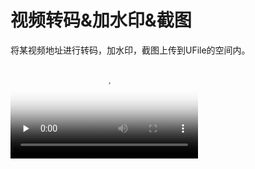 

# 视频转码&加水印&截图

将某视频地址进行转码，加水印，截图上传到UFile的空间内。



<video id="video" controls="" preload="none" poster="http://stepflow-docs.cn-bj.ufileos.com/scenario-umedia.mp4">
      <source id="mp4" src="http://stepflow-docs.cn-bj.ufileos.com/scenario-umedia.mp4" type="video/mp4">
      </video>
